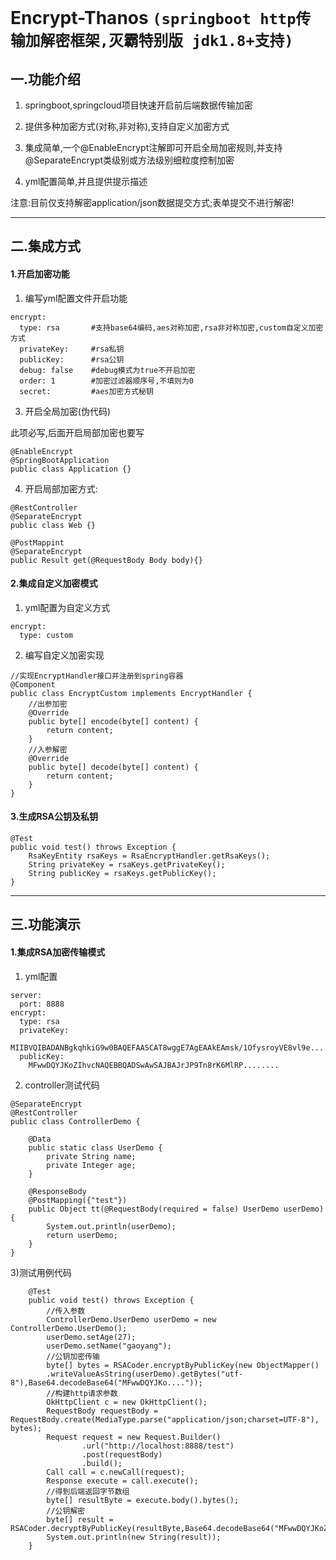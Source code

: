 # Encrypt-Thanos `(springboot http传输加解密框架,灭霸特别版 jdk1.8+支持)`



## 一.功能介绍

1) springboot,springcloud项目快速开启前后端数据传输加密

2) 提供多种加密方式(对称,非对称),支持自定义加密方式

3) 集成简单,一个@EnableEncrypt注解即可开启全局加密规则,并支持@SeparateEncrypt类级别或方法级别细粒度控制加密

4) yml配置简单,并且提供提示描述

注意:目前仅支持解密application/json数据提交方式;表单提交不进行解密!

------



## 二.集成方式

#### 1.开启加密功能

1) 编写yml配置文件开启功能

```
encrypt:
  type: rsa       #支持base64编码,aes对称加密,rsa非对称加密,custom自定义加密方式
  privateKey:     #rsa私钥
  publicKey:      #rsa公钥
  debug: false    #debug模式为true不开启加密
  order: 1        #加密过滤器顺序号,不填则为0
  secret:         #aes加密方式秘钥
```

3) 开启全局加密(伪代码)

此项必写,后面开启局部加密也要写
```
@EnableEncrypt
@SpringBootApplication
public class Application {}
```
4) 开启局部加密方式:
```
@RestController
@SeparateEncrypt
public class Web {}

@PostMappint
@SeparateEncrypt
public Result get(@RequestBody Body body){}
```


#### 2.集成自定义加密模式

1) yml配置为自定义方式

```
encrypt:
  type: custom
```

2) 编写自定义加密实现

```
//实现EncryptHandler接口并注册到spring容器
@Component
public class EncryptCustom implements EncryptHandler {
	//出参加密
    @Override
    public byte[] encode(byte[] content) {
        return content;
    }
    //入参解密
    @Override
    public byte[] decode(byte[] content) {
        return content;
    }
}
```

#### 3.生成RSA公钥及私钥

```
@Test
public void test() throws Exception {
    RsaKeyEntity rsaKeys = RsaEncryptHandler.getRsaKeys();
    String privateKey = rsaKeys.getPrivateKey();
    String publicKey = rsaKeys.getPublicKey();
}
```



------



## 三.功能演示

#### 1.集成RSA加密传输模式

1) yml配置

```
server:
  port: 8888
encrypt:
  type: rsa
  privateKey:
    MIIBVQIBADANBgkqhkiG9w0BAQEFAASCAT8wggE7AgEAAkEAmsk/1OfysroyVE8vl9e........
  publicKey:
    MFwwDQYJKoZIhvcNAQEBBQADSwAwSAJBAJrJP9Tn8rK6MlRP........
```

2) controller测试代码

```
@SeparateEncrypt
@RestController
public class ControllerDemo {
	
	@Data
    public static class UserDemo {
        private String name;
        private Integer age;
    }

    @ResponseBody
    @PostMapping({"test"})
    public Object tt(@RequestBody(required = false) UserDemo userDemo) {
        System.out.println(userDemo);
        return userDemo;
    }
}

```

3)测试用例代码

```
	@Test
    public void test() throws Exception {
    	//传入参数
        ControllerDemo.UserDemo userDemo = new ControllerDemo.UserDemo();
        userDemo.setAge(27);
        userDemo.setName("gaoyang");
        //公钥加密传输
        byte[] bytes = RSACoder.encryptByPublicKey(new ObjectMapper()
        .writeValueAsString(userDemo).getBytes("utf-8"),Base64.decodeBase64("MFwwDQYJKo...."));
 		//构建http请求参数
        OkHttpClient c = new OkHttpClient();
        RequestBody requestBody = RequestBody.create(MediaType.parse("application/json;charset=UTF-8"), bytes);
        Request request = new Request.Builder()
                .url("http://localhost:8888/test")
                .post(requestBody)
                .build();
        Call call = c.newCall(request);
        Response execute = call.execute();
        //得到后端返回字节数组
        byte[] resultByte = execute.body().bytes();
        //公钥解密
        byte[] result = RSACoder.decryptByPublicKey(resultByte,Base64.decodeBase64("MFwwDQYJKoZIhv....."));
        System.out.println(new String(result));
    }
```